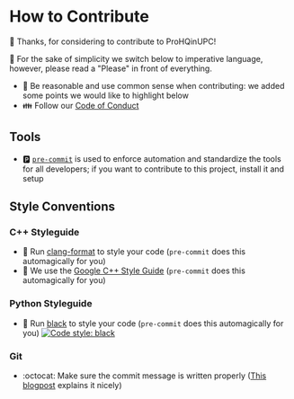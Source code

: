 # How to Contribute

:tada: Thanks, for considering to contribute to ProHQinUPC!

:pray: For the sake of simplicity we switch below to imperative
language, however, please read a "Please" in front of everything.

- :brain: Be reasonable and use common sense when contributing: we
  added some points we would like to highlight below
- :family: Follow our [Code of Conduct](https://github.com/felixhekhorn/ProHQinUPC/blob/main/.github/CODE_OF_CONDUCT.md)

## Tools

- :parking: [`pre-commit`](https://pre-commit.com/) is used to enforce
  automation and standardize the tools for all developers; if you want
  to contribute to this project, install it and setup

## Style Conventions

### C++ Styleguide

- :art: Run [clang-format](https://clang.llvm.org/) to style your code (`pre-commit` does this automagically for you)
- :whale: We use the [Google C++ Style Guide](https://google.github.io/styleguide/cppguide.html) (`pre-commit` does this automagically for you)

### Python Styleguide

- :art: Run [black](https://github.com/psf/black) to style your code (`pre-commit` does this automagically for you) [![Code style: black](https://img.shields.io/badge/code%20style-black-000000.svg)](https://github.com/psf/black)

### Git

- :octocat: Make sure the commit message is written properly ([This
  blogpost](https://chris.beams.io/posts/git-commit/) explains it
  nicely)
